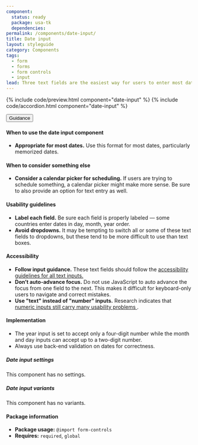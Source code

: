 ```yaml
---
component:
  status: ready
  package: usa-tk
  dependencies:
permalink: /components/date-input/
title: Date input
layout: styleguide
category: Components
tags:
  - form
  - forms
  - form controls
  - input
lead: Three text fields are the easiest way for users to enter most dates.
---
```


{% include code/preview.html component="date-input" %}
{% include code/accordion.html component="date-input" %}

<div class="usa-accordion usa-accordion--bordered site-accordion-docs">
  <button class="usa-button-unstyled usa-accordion__button"
      aria-expanded="true" aria-controls="date-input-docs">
    Guidance
  </button>
  <div id="date-input-docs" aria-hidden="false" class="usa-accordion__content site-component-usage">
    <h4>When to use the date input component</h4>
    <ul class="usa-content-list">
      <li>
        <strong>Appropriate for most dates.</strong> Use this format for most
        dates, particularly memorized dates.
      </li>
    </ul>
    <h4>When to consider something else</h4>
    <ul class="usa-content-list">
      <li>
        <strong>Consider a calendar picker for scheduling.</strong> If users are
        trying to schedule something, a calendar picker might make more sense.
        Be sure to also provide an option for text entry as well.
      </li>
    </ul>
    <h4>Usability guidelines</h4>
    <ul class="usa-content-list">
      <li>
        <strong>Label each field.</strong> Be sure each field is properly labeled
        — some countries enter dates in day, month, year order.
      </li>
      <li>
        <strong>Avoid dropdowns.</strong> It may be tempting to switch all or
        some of these text fields to dropdowns, but these tend to be more
        difficult to use than text boxes.
      </li>
    </ul>
    <h4 class="usa-heading">Accessibility</h4>
    <ul class="usa-content-list">
      <li>
        <strong>Follow input guidance.</strong> These text fields should follow
        the <a href="{{ site.baseurl }}/form-controls/#text-inputs">
          accessibility guidelines for all text inputs.
        </a>
      </li>
      <li>
        <strong>Don’t auto-advance focus.</strong> Do not use JavaScript to auto
        advance the focus from one field to the next. This makes it difficult
        for keyboard-only users to navigate and correct mistakes.
      </li>
      <li>
        <strong>Use "text" instead of "number" inputs.</strong> Research indicates
         that <a href="https://technology.blog.gov.uk/2020/02/24/why-the-gov-uk-design-system-team-changed-the-input-type-for-numbers/">
          numeric inputs still carry many usability problems
        </a>.
      </li>
    </ul>
    <h4 class="usa-heading">Implementation</h4>
    <ul class="usa-content-list">
      <li>
        The year input is set to accept only a four-digit number while the month
        and day inputs can accept up to a two-digit number.
      </li>
      <li>
        Always use back-end validation on dates for correctness.
      </li>
    </ul>
    <h5 id="date-input-settings">Date input settings</h5>
    <p>This component has no settings.</p>
    <h5 id="date-input-variants">Date input variants</h5>
    <p>This component has no variants.</p>
    <h4 class="usa-heading">Package information</h4>
    <ul class="usa-content-list">
      <li>
        <strong>Package usage:</strong> <code>@import form-controls</code>
      </li>
      <li>
        <strong>Requires:</strong> <code>required</code>, <code>global</code>
      </li>
    </ul>
  </div>
</div>
